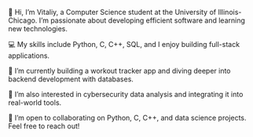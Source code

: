 👋 Hi, I’m Vitaliy, a Computer Science student at the University of Illinois-Chicago. I’m passionate about developing efficient software and learning new technologies. 

💻 My skills include Python, C, C++, SQL, and I enjoy building full-stack applications.

🌱 I’m currently building a workout tracker app and diving deeper into backend development with databases. 

🔭 I’m also interested in cybersecurity data analysis and integrating it into real-world tools.

👯 I’m open to collaborating on Python, C, C++, and data science projects. Feel free to reach out!

<!-- 📫 Reach me at: [your email] or [your LinkedIn/GitHub].


<!--
**vsos13/vsos13** is a ✨ _special_ ✨ repository because its `README.md` (this file) appears on your GitHub profile.

Here are some ideas to get you started:

- 🔭 I’m currently working on ...
- 🌱 I’m currently learning ...
- 👯 I’m looking to collaborate on ...
- 🤔 I’m looking for help with ...
- 💬 Ask me about ...
- 📫 How to reach me: ...
- 😄 Pronouns: ...
- ⚡ Fun fact: ...
-->
